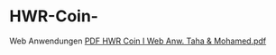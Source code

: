 # HWR-Coin-
Web Anwendungen
[PDF HWR Coin I Web Anw. Taha & Mohamed.pdf](https://github.com/TahaOmrane/HWR-Coin-/files/15503361/PDF.HWR.Coin.I.Web.Anw.Taha.Mohamed.pdf)
